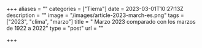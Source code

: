 +++
aliases = ""
categories = ["Tierra"]
date = 2023-03-01T10:27:13Z
description = ""
image = "/images/article-2023-march-es.png"
tags = ["2023", "clima", "marzo"]
title = " Marzo 2023 comparado con los marzos de 1922 a 2022"
type = "post"
url = ""

+++
